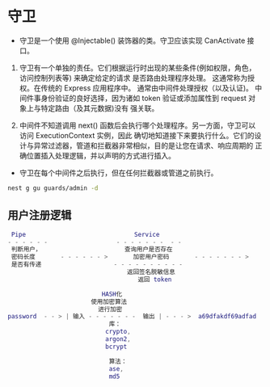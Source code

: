 # 守卫

- 守卫是一个使用 @Injectable() 装饰器的类。守卫应该实现 CanActivate 接口。

1. 守卫有一个单独的责任。它们根据运行时出现的某些条件(例如权限，角色，访问控制列表等) 来确定给定的请求
   是否路由处理程序处理。 这通常称为授权。在传统的 Express 应用程序中。 通常由中间件处理授权（以及认证)。
   中间件事身份验证的良好选择，因为诸如 token 验证或添加属性到 request 对象上与特定路由（及其元数据)没有
   强关联。

2. 中间件不知道调用 next() 函数后会执行哪个处理程序。另一方面，守卫可以访问 ExecutionContext 实例，因此
   确切地知道接下来要执行什么。它们的设计与异常过滤器，管道和拦截器非常相似，目的是让您在请求、响应周期的
   正确位置插入处理逻辑，并以声明的方式进行插入。

- 守卫在每个中间件之后执行，但在任何拦截器或管道之前执行。

```sh
nest g gu guards/admin -d
```

## 用户注册逻辑

```lua
 Pipe                              Service                                   Repository
- - - - - -                   - - - - - - -  - -                       - - - - - - - - - - - -
 判断用户，                       查询用户是否存在                             写入数据库
 密码长度       - - - - - - >       加密用户密码       - - - - - - - >
 是否有传递                    - - - - - - - - - -
                                 返回签名脱敏信息
                                    返回 token
```

```lua
                          HASH化
                       使用加密算法
                         进行加密
password  - - > | 输入 - - - - - - -  输出 | - - - >  a69dfakdf69adfad
                            库：
                           crypto,
                           argon2,
                           bcrypt

                            算法：
                            ase,
                            md5
```
